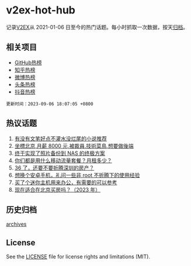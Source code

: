 # v2ex-hot-hub

 记录[V2EX](https://www.v2ex.com/)从 2021-01-06 日至今的热门话题。每小时抓取一次数据，按天[归档](archives)。
 
 ## 相关项目

- [GitHub热榜](https://github.com/lonnyzhang423/github-hot-hub)
- [知乎热榜](https://github.com/lonnyzhang423/zhihu-hot-hub)
- [微博热榜](https://github.com/lonnyzhang423/weibo-hot-hub)
- [头条热榜](https://github.com/lonnyzhang423/toutiao-hot-hub)
- [抖音热榜](https://github.com/lonnyzhang423/douyin-hot-hub)


 `更新时间：2023-09-06 18:07:05 +0800`

## 热议话题

1. [有没有文笔好点不灌水没烂尾的小说推荐](https://www.v2ex.com/t/971268)
1. [坐標北京,月薪 8000 元,被裁員,技術菜鳥,想要做後端](https://www.v2ex.com/t/971389)
1. [终于实现了照片备份到 NAS 的终极方案](https://www.v2ex.com/t/971308)
1. [你们都是用什么移动流量套餐？月租多少？](https://www.v2ex.com/t/971356)
1. [36 了，还要不要折腾深圳的房产？](https://www.v2ex.com/t/971403)
1. [想换个安卓手机，礼问一些非 root 不折腾下的使用经验](https://www.v2ex.com/t/971315)
1. [买了个迷你主机用来办公，有需要的可以参考](https://www.v2ex.com/t/971309)
1. [现在适合在北京买房吗？（2023 年）](https://www.v2ex.com/t/971346)

## 历史归档

[archives](archives)

## License

See the [LICENSE](LICENSE) file for license rights and limitations (MIT).
